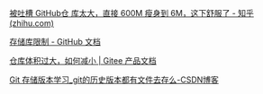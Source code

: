 [被吐槽 GitHub仓 库太大，直接 600M 瘦身到 6M，这下舒服了 - 知乎 (zhihu.com)](https://zhuanlan.zhihu.com/p/621302815)

[存储库限制 - GitHub 文档](https://docs.github.com/zh/repositories/creating-and-managing-repositories/repository-limits)

[仓库体积过大，如何减小 | Gitee 产品文档](https://help.gitee.com/repository/base/仓库体积过大，如何减小)

[Git 存储版本学习_git的历史版本都有文件去存么-CSDN博客](https://blog.csdn.net/lucifer_qiao/article/details/89521047#:~:text=我们都知道Git把所有修订版本和历史信息存放在工作目录根目录下一个名为.git的隐藏子目录中。,实际上在这个对目录下的对象库（.git%2Fobjects）被组织及实现成一个内容寻址的存储系统。)